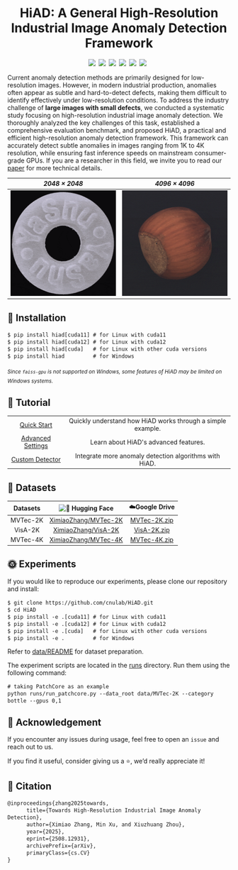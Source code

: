 <h1 align="center">HiAD: A General High-Resolution Industrial Image Anomaly Detection Framework</h1>
  
  
<div align="center" style="display: flex; justify-content: center; flex-wrap: wrap;">
  <a href='https://arxiv.org/abs/2508.12931'><img src='https://img.shields.io/badge/arXiv-Paper-red'></a>&ensp; 
  <a href='https://pypi.org/project/hiad/'><img src='https://img.shields.io/badge/Pip-Install-green'></a>&ensp; 
  <a href='https://huggingface.co/XimiaoZhang'><img src='https://img.shields.io/badge/%F0%9F%A4%97%20HF-Space-blue'></a>&ensp;
  <a href='LICENSE'><img src='https://img.shields.io/badge/License-Apache2.0-yellow'></a>&ensp; 
  <a href='tutorial/quick_start.md'><img src='https://img.shields.io/badge/Tutorial-blue'></a>&ensp; 
  <a href='README_zh.md'><img src='https://img.shields.io/badge/切换为中文-green'></a>&ensp;
</div>
  
  
Current anomaly detection methods are primarily designed for low-resolution images. 
However, in modern industrial production, anomalies often appear as subtle and hard-to-detect defects, 
making them difficult to identify effectively under low-resolution conditions. To address the industry 
challenge of **large images with small defects**, we conducted a systematic study focusing on 
high-resolution industrial image anomaly detection. We thoroughly analyzed the key challenges of this 
task, established a comprehensive evaluation benchmark, and proposed HiAD, a practical and 
efficient high-resolution anomaly detection framework. This framework can accurately detect subtle 
anomalies in images ranging from 1K to 4K resolution, while ensuring fast inference speeds on 
mainstream consumer-grade GPUs. If you are a researcher in this field, 
we invite you to read our [paper](https://arxiv.org/abs/2508.12931) for more technical details.
  
<div align="center">  
    
|            *2048 × 2048*        |             *4096 × 4096*        |
| :------------------------------: | :-------------------------------: |
| <img src="assets/demo2K.gif" width="330"/> |  <img src="assets/demo4K.gif" width="330"/> |  
  
</div>  
  
## 🔧 Installation
  
```
$ pip install hiad[cuda11] # for Linux with cuda11 
$ pip install hiad[cuda12] # for Linux with cuda12
$ pip install hiad[cuda]   # for Linux with other cuda versions
$ pip install hiad         # for Windows
```  
<sub><em>Since `faiss-gpu` is not supported on Windows, some features of HiAD may be limited on Windows systems.</em></sub>

## 📖 Tutorial
  
<table>
  <tr><td align="center"><a href='tutorial/quick_start.md'>Quick Start</a></td><td align="center">Quickly understand how HiAD works through a simple example.</td></tr>
  <tr><td align="center"><a href='tutorial/advanced.md'>Advanced Settings</a></td><td align="center">Learn about HiAD's advanced features.</td></tr>
  <tr><td align="center"><a href='tutorial/customized_detectors.md'>Custom Detector</a></td><td align="center">Integrate more anomaly detection algorithms with HiAD.</td></tr>
</table>

## 🚀 Datasets
  
| Datasets | <img src="https://huggingface.co/front/assets/huggingface_logo-noborder.svg" alt="🤗" width="20"/> Hugging Face | ☁️Google Drive |
|:------:|:--------:|:-------:|
| MVTec-2K | [XimiaoZhang/MVTec-2K](https://huggingface.co/datasets/XimiaoZhang/MVTec-2K)  | [MVTec-2K.zip](https://drive.google.com/file/d/1giNfM75RWnciIH9KJUIygU-6_aWikoBh/view?usp=drive_link)  |
| VisA-2K  | [XimiaoZhang/VisA-2K](https://huggingface.co/datasets/XimiaoZhang/VisA-2K)    | [VisA-2K.zip](https://drive.google.com/file/d/1kg6rhVPT-zwsleSZi_-6Hlu9D6TxS3ut/view?usp=drive_link)  |
| MVTec-4K | [XimiaoZhang/MVTec-4K](https://huggingface.co/datasets/XimiaoZhang/MVTec-4K)  | [MVTec-4K.zip](https://drive.google.com/file/d/10cY3sel_bqlPrqfPCv-yGVQPU2rSe7nQ/view?usp=drive_link)  |

## 🌞 Experiments
  
If you would like to reproduce our experiments, please clone our repository and install:

```
$ git clone https://github.com/cnulab/HiAD.git
$ cd HiAD
$ pip install -e .[cuda11] # for Linux with cuda11 
$ pip install -e .[cuda12] # for Linux with cuda12
$ pip install -e .[cuda]   # for Linux with other cuda versions
$ pip install -e .         # for Windows
```   
Refer to [data/README](data/README.md) for dataset preparation.

The experiment scripts are located in the [runs](runs) directory. Run them using the following command:  
```
# taking PatchCore as an example
python runs/run_patchcore.py --data_root data/MVTec-2K --category bottle --gpus 0,1
```  
  
## 💌 Acknowledgement  
  
If you encounter any issues during usage, feel free to open an `issue` and reach out to us.   
  
If you find it useful, consider giving us a ⭐, we’d really appreciate it!
  
## 📌 Citation  
```
@inproceedings{zhang2025towards,
      title={Towards High-Resolution Industrial Image Anomaly Detection}, 
      author={Ximiao Zhang, Min Xu, and Xiuzhuang Zhou},
      year={2025},
      eprint={2508.12931},
      archivePrefix={arXiv},
      primaryClass={cs.CV}
}
```









